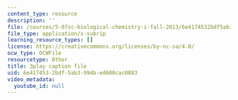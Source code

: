 ```yaml
---
content_type: resource
description: ''
file: /courses/5-07sc-biological-chemistry-i-fall-2013/6e4174532bdf5ab3994bed600cac0883_ZS5vxMILXPg.vtt
file_type: application/x-subrip
learning_resource_types: []
license: https://creativecommons.org/licenses/by-nc-sa/4.0/
ocw_type: OCWFile
resourcetype: Other
title: 3play caption file
uid: 6e417453-2bdf-5ab3-994b-ed600cac0883
video_metadata:
  youtube_id: null
---
```


